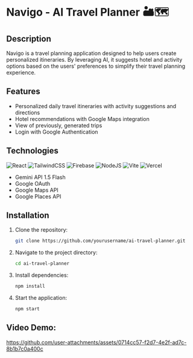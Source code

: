 # Navigo - AI Travel Planner 🏜🗺

## Description

Navigo is a travel planning application designed to help users create personalized itineraries. By leveraging AI, it suggests hotel and activity options based on the users' preferences to simplify their travel planning experience.

## Features

- Personalized daily travel itineraries with activity suggestions and directions
- Hotel recommendations with Google Maps integration
- View of previously, generated trips
- Login with Google Authentication 

## Technologies

![React](https://img.shields.io/badge/react-%2320232a.svg?style=for-the-badge&logo=react&logoColor=%2361DAFB) ![TailwindCSS](https://img.shields.io/badge/tailwindcss-%2338B2AC.svg?style=for-the-badge&logo=tailwind-css&logoColor=white) ![Firebase](https://img.shields.io/badge/firebase-a08021?style=for-the-badge&logo=firebase&logoColor=ffcd34) ![NodeJS](https://img.shields.io/badge/node.js-6DA55F?style=for-the-badge&logo=node.js&logoColor=white) ![Vite](https://img.shields.io/badge/vite-%23646CFF.svg?style=for-the-badge&logo=vite&logoColor=white) ![Vercel](https://img.shields.io/badge/vercel-%23000000.svg?style=for-the-badge&logo=vercel&logoColor=white) 

- Gemini API 1.5 Flash
- Google OAuth
- Google Maps API
- Google Places API

## Installation

1. Clone the repository:
    ```bash
    git clone https://github.com/yourusername/ai-travel-planner.git
    ```
2. Navigate to the project directory:
    ```bash
    cd ai-travel-planner
    ```
3. Install dependencies:
    ```bash
    npm install
    ```
4. Start the application:
    ```bash
    npm start
     ```

## Video Demo: 

https://github.com/user-attachments/assets/0714cc57-f2d7-4e2f-ad7c-8b1b7c0a400c


